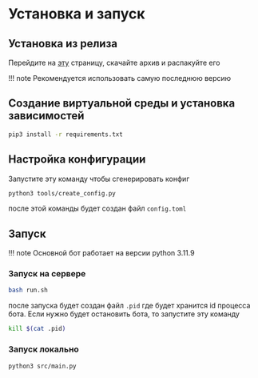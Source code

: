 # Установка и запуск


## Установка из релиза

Перейдите на [эту](https://github.com/HamletSargsyan/livebot/releases/latest) страницу, скачайте архив и распакуйте его

!!! note
    Рекомендуется использовать самую последнюю версию

## Создание виртуальной среды и установка зависимостей

```bash
pip3 install -r requirements.txt
```

## Настройка конфигурации

Запустите эту команду чтобы сгенерировать конфиг

```bash
python3 tools/create_config.py
```

после этой команды будет создан файл `config.toml`

## Запуск


!!! note
    Основной бот работает на версии python 3.11.9


### Запуск на сервере

```bash
bash run.sh
```

после запуска будет создан файл `.pid` где будет хранится id процесса бота. Если нужно будет остановить бота, то запустите эту команду

```bash
kill $(cat .pid)
```

### Запуск локально

```bash
python3 src/main.py
```
